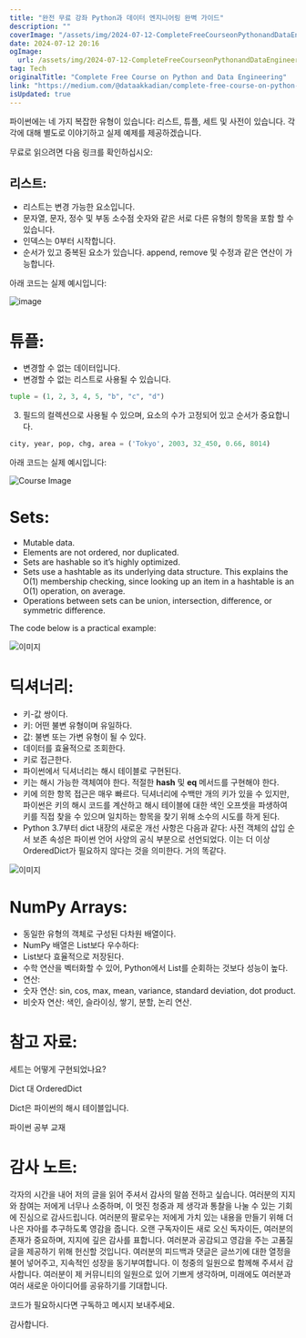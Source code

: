 ```yaml
---
title: "완전 무료 강좌 Python과 데이터 엔지니어링 완벽 가이드"
description: ""
coverImage: "/assets/img/2024-07-12-CompleteFreeCourseonPythonandDataEngineering_0.png"
date: 2024-07-12 20:16
ogImage: 
  url: /assets/img/2024-07-12-CompleteFreeCourseonPythonandDataEngineering_0.png
tag: Tech
originalTitle: "Complete Free Course on Python and Data Engineering"
link: "https://medium.com/@dataakkadian/complete-free-course-on-python-and-data-engineering-716bb9c94417"
isUpdated: true
---
```





파이썬에는 네 가지 복잡한 유형이 있습니다: 리스트, 튜플, 세트 및 사전이 있습니다. 각각에 대해 별도로 이야기하고 실제 예제를 제공하겠습니다.

무료로 읽으려면 다음 링크를 확인하십시오:

## 리스트:

- 리스트는 변경 가능한 요소입니다.
- 문자열, 문자, 정수 및 부동 소수점 숫자와 같은 서로 다른 유형의 항목을 포함 할 수 있습니다.
- 인덱스는 0부터 시작합니다.
- 순서가 있고 중복된 요소가 있습니다. append, remove 및 수정과 같은 연산이 가능합니다.

<div class="content-ad"></div>

아래 코드는 실제 예시입니다:


![image](/assets/img/2024-07-12-CompleteFreeCourseonPythonandDataEngineering_0.png)


# 튜플:

- 변경할 수 없는 데이터입니다.
- 변경할 수 없는 리스트로 사용될 수 있습니다.

<div class="content-ad"></div>

```python
tuple = (1, 2, 3, 4, 5, "b", "c", "d")
```

3. 필드의 컬렉션으로 사용될 수 있으며, 요소의 수가 고정되어 있고 순서가 중요합니다.

```python
city, year, pop, chg, area = ('Tokyo', 2003, 32_450, 0.66, 8014)
```

아래 코드는 실제 예시입니다:

<div class="content-ad"></div>


![Course Image](/assets/img/2024-07-12-CompleteFreeCourseonPythonandDataEngineering_1.png)

# Sets:

- Mutable data.
- Elements are not ordered, nor duplicated.
- Sets are hashable so it’s highly optimized.
- Sets use a hashtable as its underlying data structure. This explains the O(1) membership checking, since looking up an item in a hashtable is an O(1) operation, on average.
- Operations between sets can be union, intersection, difference, or symmetric difference.

The code below is a practical example:


<div class="content-ad"></div>


![이미지](/assets/img/2024-07-12-CompleteFreeCourseonPythonandDataEngineering_2.png)

# 딕셔너리:

- 키-값 쌍이다.
- 키: 어떤 불변 유형이며 유일하다.
- 값: 불변 또는 가변 유형이 될 수 있다.
- 데이터를 효율적으로 조회한다.
- 키로 접근한다.
- 파이썬에서 딕셔너리는 해시 테이블로 구현된다.
- 키는 해시 가능한 객체여야 한다. 적절한 __hash__ 및 __eq__ 메서드를 구현해야 한다.
- 키에 의한 항목 접근은 매우 빠르다. 딕셔너리에 수백만 개의 키가 있을 수 있지만, 파이썬은 키의 해시 코드를 계산하고 해시 테이블에 대한 색인 오프셋을 파생하여 키를 직접 찾을 수 있으며 일치하는 항목을 찾기 위해 소수의 시도를 하게 된다.
- Python 3.7부터 dict 내장의 새로운 개선 사항은 다음과 같다: 사전 객체의 삽입 순서 보존 속성은 파이썬 언어 사양의 공식 부분으로 선언되었다. 이는 더 이상 OrderedDict가 필요하지 않다는 것을 의미한다. 거의 똑같다.

![이미지](/assets/img/2024-07-12-CompleteFreeCourseonPythonandDataEngineering_3.png)


<div class="content-ad"></div>

# NumPy Arrays:

- 동일한 유형의 객체로 구성된 다차원 배열이다.
- NumPy 배열은 List보다 우수하다:
- List보다 효율적으로 저장된다.
- 수학 연산을 벡터화할 수 있어, Python에서 List를 순회하는 것보다 성능이 높다.
- 연산:
- 숫자 연산: sin, cos, max, mean, variance, standard deviation, dot product.
- 비숫자 연산: 색인, 슬라이싱, 쌓기, 분할, 논리 연산.

# 참고 자료:

세트는 어떻게 구현되었나요?

<div class="content-ad"></div>

Dict 대 OrderedDict

Dict은 파이썬의 해시 테이블입니다.

파이썬 공부 교재

# 감사 노트:

<div class="content-ad"></div>

각자의 시간을 내어 저의 글을 읽어 주셔서 감사의 말씀 전하고 싶습니다. 여러분의 지지와 참여는 저에게 너무나 소중하며, 이 멋진 청중과 제 생각과 통찰을 나눌 수 있는 기회에 진심으로 감사드립니다. 여러분의 팔로우는 저에게 가치 있는 내용을 만들기 위해 더 나은 자아를 추구하도록 영감을 줍니다. 오랜 구독자이든 새로 오신 독자이든, 여러분의 존재가 중요하며, 지지에 깊은 감사를 표합니다. 여러분과 공감되고 영감을 주는 고품질 글을 제공하기 위해 헌신할 것입니다. 여러분의 피드백과 댓글은 글쓰기에 대한 열정을 불어 넣어주고, 지속적인 성장을 동기부여합니다. 이 청중의 일원으로 함께해 주셔서 감사합니다. 여러분이 제 커뮤니티의 일원으로 있어 기쁘게 생각하며, 미래에도 여러분과 여러 새로운 아이디어를 공유하기를 기대합니다.

코드가 필요하시다면 구독하고 메시지 보내주세요.

감사합니다.